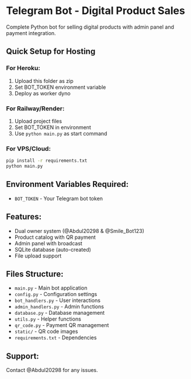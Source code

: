 # Telegram Bot - Digital Product Sales

Complete Python bot for selling digital products with admin panel and payment integration.

## Quick Setup for Hosting

### For Heroku:
1. Upload this folder as zip
2. Set BOT_TOKEN environment variable
3. Deploy as worker dyno

### For Railway/Render:
1. Upload project files
2. Set BOT_TOKEN in environment
3. Use `python main.py` as start command

### For VPS/Cloud:
```bash
pip install -r requirements.txt
python main.py
```

## Environment Variables Required:
- `BOT_TOKEN` - Your Telegram bot token

## Features:
- Dual owner system (@Abdul20298 & @Smile_Bot123)
- Product catalog with QR payment
- Admin panel with broadcast
- SQLite database (auto-created)
- File upload support

## Files Structure:
- `main.py` - Main bot application
- `config.py` - Configuration settings
- `bot_handlers.py` - User interactions
- `admin_handlers.py` - Admin functions
- `database.py` - Database management
- `utils.py` - Helper functions
- `qr_code.py` - Payment QR management
- `static/` - QR code images
- `requirements.txt` - Dependencies

## Support:
Contact @Abdul20298 for any issues.